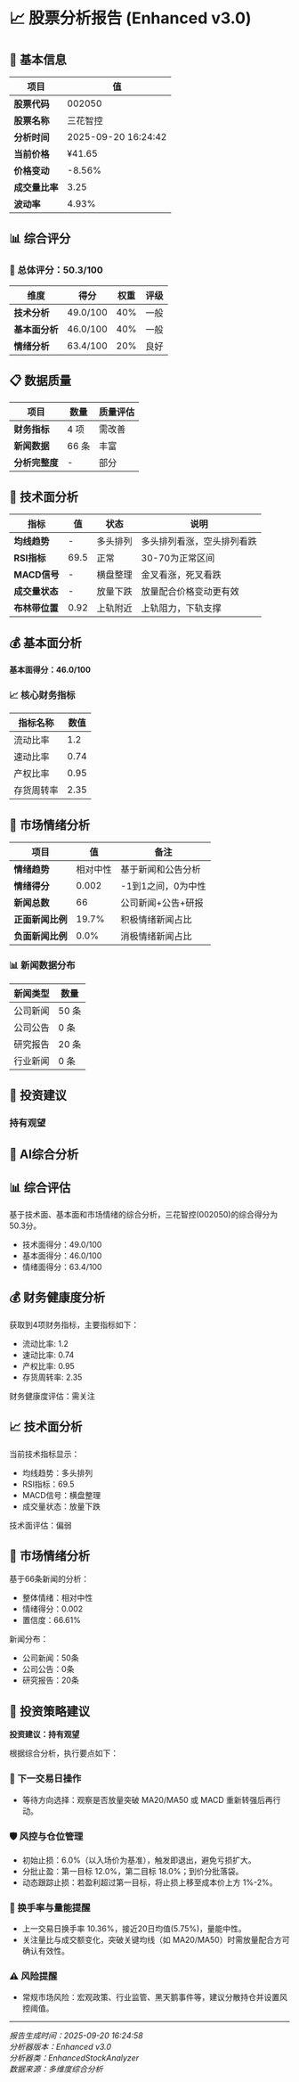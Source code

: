 # 📈 股票分析报告 (Enhanced v3.0)

## 🏢 基本信息
| 项目 | 值 |
|------|-----|
| **股票代码** | 002050 |
| **股票名称** | 三花智控 |
| **分析时间** | 2025-09-20 16:24:42 |
| **当前价格** | ¥41.65 |
| **价格变动** | -8.56% |
| **成交量比率** | 3.25 |
| **波动率** | 4.93% |

## 📊 综合评分

### 🎯 总体评分：50.3/100

| 维度 | 得分 | 权重 | 评级 |
|------|------|------|------|
| **技术分析** | 49.0/100 | 40% | 一般 |
| **基本面分析** | 46.0/100 | 40% | 一般 |
| **情绪分析** | 63.4/100 | 20% | 良好 |

## 📋 数据质量
| 项目 | 数量 | 质量评估 |
|------|------|----------|
| **财务指标** | 4 项 | 需改善 |
| **新闻数据** | 66 条 | 丰富 |
| **分析完整度** | - | 部分 |

## 🔧 技术面分析
| 指标 | 值 | 状态 | 说明 |
|------|-----|------|------|
| **均线趋势** | - | 多头排列 | 多头排列看涨，空头排列看跌 |
| **RSI指标** | 69.5 | 正常 | 30-70为正常区间 |
| **MACD信号** | - | 横盘整理 | 金叉看涨，死叉看跌 |
| **成交量状态** | - | 放量下跌 | 放量配合价格变动更有效 |
| **布林带位置** | 0.92 | 上轨附近 | 上轨阻力，下轨支撑 |

## 💰 基本面分析

**基本面得分：46.0/100**

### 📈 核心财务指标

| 指标名称 | 数值 |
|----------|------|
| 流动比率 | 1.2 |
| 速动比率 | 0.74 |
| 产权比率 | 0.95 |
| 存货周转率 | 2.35 |


## 📰 市场情绪分析

| 项目 | 值 | 备注 |
|------|-----|------|
| **情绪趋势** | 相对中性 | 基于新闻和公告分析 |
| **情绪得分** | 0.002 | -1到1之间，0为中性 |
| **新闻总数** | 66 | 公司新闻+公告+研报 |
| **正面新闻比例** | 19.7% | 积极情绪新闻占比 |
| **负面新闻比例** | 0.0% | 消极情绪新闻占比 |

### 📊 新闻数据分布

| 新闻类型 | 数量 |
|----------|------|
| 公司新闻 | 50 条 |
| 公司公告 | 0 条 |
| 研究报告 | 20 条 |
| 行业新闻 | 0 条 |


## 🎯 投资建议

### 持有观望

## 🤖 AI综合分析

## 📊 综合评估

基于技术面、基本面和市场情绪的综合分析，三花智控(002050)的综合得分为50.3分。

- 技术面得分：49.0/100
- 基本面得分：46.0/100  
- 情绪面得分：63.4/100

## 💰 财务健康度分析

获取到4项财务指标，主要指标如下：

- 流动比率: 1.2
- 速动比率: 0.74
- 产权比率: 0.95
- 存货周转率: 2.35

财务健康度评估：需关注

## 📈 技术面分析

当前技术指标显示：
- 均线趋势：多头排列
- RSI指标：69.5
- MACD信号：横盘整理
- 成交量状态：放量下跌

技术面评估：偏弱

## 📰 市场情绪分析

基于66条新闻的分析：
- 整体情绪：相对中性
- 情绪得分：0.002
- 置信度：66.61%

新闻分布：
- 公司新闻：50条
- 公司公告：0条  
- 研究报告：20条

## 🎯 投资策略建议

**投资建议：持有观望**

根据综合分析，执行要点如下：

### 📅 下一交易日操作
- 等待方向选择：观察是否放量突破 MA20/MA50 或 MACD 重新转强后再行动。

### 🛡️ 风控与仓位管理
- 初始止损：6.0%（以入场价为基准），触发即退出，避免亏损扩大。
- 分批止盈：第一目标 12.0%，第二目标 18.0%；到价分批落袋。
- 动态跟踪止损：若盈利超过第一目标，将止损上移至成本价上方 1%-2%。

### 🔁 换手率与量能提醒
- 上一交易日换手率 10.36%，接近20日均值(5.75%)，量能中性。
- 关注量比与成交额变化，突破关键均线（如 MA20/MA50）时需放量配合方可确认有效性。

### ⚠️ 风险提醒
- 常规市场风险：宏观政策、行业监管、黑天鹅事件等，建议分散持仓并设置风控阈值。


---
*报告生成时间：2025-09-20 16:24:58*  
*分析器版本：Enhanced v3.0*  
*分析器类：EnhancedStockAnalyzer*  
*数据来源：多维度综合分析*
